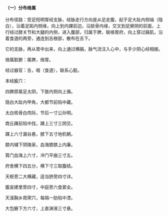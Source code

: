 #### （一）分布络属

分布径路：受足阳明胃经支脉，经脉走行方向是从足走腹，起于足大趾内侧端（隐白），沿着足跖内侧缘，向上到内踝前边，沿胫骨内缘，交叉到足厥阴的前面，上行经过膝关节和大腿的内侧，进入腹部，归属于脾，联络胃府，向上穿过膈肌，沿着食道的两旁，通连到舌根部，散布在舌下。

它的支脉，再从胃中出来，向上通过横膈，脉气流注入心中，与手少阴心经相接。

络属脏腑：属脾，络胃。

经过器官：舌，咽（食道），联系心脏。

本经腧穴：

四脾原属足太阴，下肢内侧向上循。

隐白大趾内甲角，大都节前陷中藏。

太白核骨白肉际，节后一寸公孙明。

商丘踝前陷中找，踝上三寸三阴交。

踝上六寸漏谷悬，膝下五寸地机朝。

膝内辅下阴陵泉，血海膝膑上内廉。

箕门血海上六寸，冲门平曲三寸五。

府舍横下四五分，横下寸三取腹结。

天枢旁二大横藏，适当脐旁四寸详。

腹哀建里旁四寸，中庭旁六食窦全。

天溪胸乡周荣穴，每隔一肋陷中湮。

大包腋下方六寸，上直渊液三寸悬。

